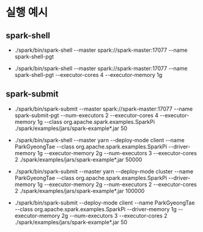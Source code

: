 # 실행 예시

## spark-shell

- ./spark/bin/spark-shell --master spark://spark-master:17077 --name spark-shell-pgt

- ./spark/bin/spark-shell --master spark://spark-master:17077 --name spark-shell-pgt --executor-cores 4 --executor-memory 1g

## spark-submit

- ./spark/bin/spark-submit --master spark://spark-master:17077 --name spark-submit-pgt --num-executors 2 --executor-cores 4 --executor-memory 1g --class org.apache.spark.examples.SparkPi ./spark/examples/jars/spark-example*.jar 50

- ./spark/bin/spark-shell --master yarn --deploy-mode client --name ParkGyeongTae --class org.apache.spark.examples.SparkPi --driver-memory 1g --executor-memory 2g --num-executors 3 --executor-cores 2 ./spark/examples/jars/spark-example*.jar 50000

- ./spark/bin/spark-submit --master yarn --deploy-mode cluster --name ParkGyeongTae --class org.apache.spark.examples.SparkPi --driver-memory 1g --executor-memory 2g --num-executors 2 --executor-cores 2 ./spark/examples/jars/spark-example*.jar 100000

- ./spark/bin/spark-submit --deploy-mode client --name ParkGyeongTae --class org.apache.spark.examples.SparkPi --driver-memory 1g --executor-memory 2g --num-executors 3 --executor-cores 2 ./spark/examples/jars/spark-example*.jar 50